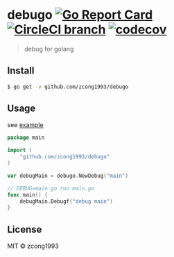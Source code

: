 # debugo [![Go Report Card](https://goreportcard.com/badge/github.com/zcong1993/debugo)](https://goreportcard.com/report/github.com/zcong1993/debugo) [![CircleCI branch](https://img.shields.io/circleci/project/github/zcong1993/debugo/master.svg)](https://circleci.com/gh/zcong1993/debugo/tree/master) [![codecov](https://codecov.io/gh/zcong1993/debugo/branch/master/graph/badge.svg)](https://codecov.io/gh/zcong1993/debugo)

> debug for golang

## Install

```bash
$ go get -v github.com/zcong1993/debugo
```

## Usage

see [example](./_example)

```go
package main

import (
	"github.com/zcong1993/debugo"
)

var debugMain = debugo.NewDebug("main")

// DEBUG=main go run main.go
func main() {
	debugMain.Debugf("debug main")
}
```

## License

MIT &copy; zcong1993
